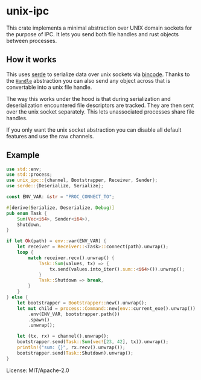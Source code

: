 # unix-ipc

This crate implements a minimal abstraction over UNIX domain sockets for
the purpose of IPC.  It lets you send both file handles and rust objects
between processes.

## How it works

This uses [serde](https://serde.rs/) to serialize data over unix sockets
via [bincode](https://github.com/servo/bincode).  Thanks to the
[`Handle`](https://docs.rs/unix-ipc/latest/unix_ipc/struct.Handle.html)
abstraction you can also send any object across that is convertable into a unix
file handle.

The way this works under the hood is that during serialization and
deserialization encountered file descriptors are tracked.  They are then
sent over the unix socket separately.  This lets unassociated processes
share file handles.

If you only want the unix socket abstraction you can disable all default
features and use the raw channels.

## Example

```rust
use std::env;
use std::process;
use unix_ipc::{channel, Bootstrapper, Receiver, Sender};
use serde::{Deserialize, Serialize};

const ENV_VAR: &str = "PROC_CONNECT_TO";

#[derive(Serialize, Deserialize, Debug)]
pub enum Task {
    Sum(Vec<i64>, Sender<i64>),
    Shutdown,
}

if let Ok(path) = env::var(ENV_VAR) {
    let receiver = Receiver::<Task>::connect(path).unwrap();
    loop {
        match receiver.recv().unwrap() {
            Task::Sum(values, tx) => {
                tx.send(values.into_iter().sum::<i64>()).unwrap();
            }
            Task::Shutdown => break,
        }
    }
} else {
    let bootstrapper = Bootstrapper::new().unwrap();
    let mut child = process::Command::new(env::current_exe().unwrap())
        .env(ENV_VAR, bootstrapper.path())
        .spawn()
        .unwrap();

    let (tx, rx) = channel().unwrap();
    bootstrapper.send(Task::Sum(vec![23, 42], tx)).unwrap();
    println!("sum: {}", rx.recv().unwrap());
    bootstrapper.send(Task::Shutdown).unwrap();
}
```

License: MIT/Apache-2.0
